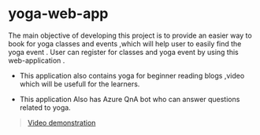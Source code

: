 # yoga-web-app

The main objective of developing this project is to provide an easier way to book for yoga classes and events ,which will help user to easily find the yoga event . User can register for classes and yoga event by using this web-application .

* This application also contains yoga for beginner reading blogs ,video which will be usefull for the learners.  
 
  
* This application Also has Azure QnA bot  who can answer questions related to yoga.


> [Video demonstration](https://drive.google.com/file/d/171z3uyo0b7imG2DwajgGwu8QcwDPUgTg/view?usp=sharing)

